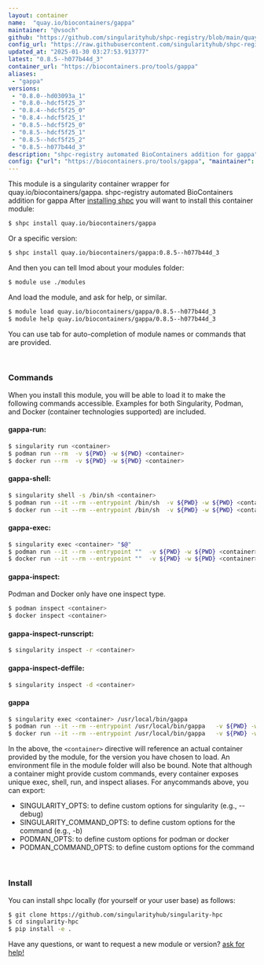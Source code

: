 ```yaml
---
layout: container
name:  "quay.io/biocontainers/gappa"
maintainer: "@vsoch"
github: "https://github.com/singularityhub/shpc-registry/blob/main/quay.io/biocontainers/gappa/container.yaml"
config_url: "https://raw.githubusercontent.com/singularityhub/shpc-registry/main/quay.io/biocontainers/gappa/container.yaml"
updated_at: "2025-01-30 03:27:53.913777"
latest: "0.8.5--h077b44d_3"
container_url: "https://biocontainers.pro/tools/gappa"
aliases:
 - "gappa"
versions:
 - "0.8.0--hd03093a_1"
 - "0.8.0--hdcf5f25_3"
 - "0.8.4--hdcf5f25_0"
 - "0.8.4--hdcf5f25_1"
 - "0.8.5--hdcf5f25_0"
 - "0.8.5--hdcf5f25_1"
 - "0.8.5--hdcf5f25_2"
 - "0.8.5--h077b44d_3"
description: "shpc-registry automated BioContainers addition for gappa"
config: {"url": "https://biocontainers.pro/tools/gappa", "maintainer": "@vsoch", "description": "shpc-registry automated BioContainers addition for gappa", "latest": {"0.8.5--h077b44d_3": "sha256:8a028d09d4cb36034f86e5e0e7341e881ce720757648180d879700ea7e33413e"}, "tags": {"0.8.0--hd03093a_1": "sha256:de63bd594a237f8afd1ec2d0e3c9be70938a03b70491b2ff645a41cebcaed0f6", "0.8.0--hdcf5f25_3": "sha256:c9aaf12447e4c74d5aca027b26cb430842680b7ab3f0cb823fc4e40cbf680088", "0.8.4--hdcf5f25_0": "sha256:46aa7fbd8bb9e3c4eca381a0faa45e3c8c4fd09e8127364b9c9cde2c65d75467", "0.8.4--hdcf5f25_1": "sha256:896abccfcd64330c98cd85a2e376a2cae01675994fb212eec077072655debd92", "0.8.5--hdcf5f25_0": "sha256:8072a1cc624ec17b3079a443ca1be2f6b3f68c2c62b1d97a64c68a5f139a54fe", "0.8.5--hdcf5f25_1": "sha256:d3217d0418ebe5fae7b788471f59647fb515a65831deafe0e80903e7791c9570", "0.8.5--hdcf5f25_2": "sha256:8c86be0972c3cd4762b17bb88dfe6df4c3ebeaea3728922ee804826086f79ee9", "0.8.5--h077b44d_3": "sha256:8a028d09d4cb36034f86e5e0e7341e881ce720757648180d879700ea7e33413e"}, "docker": "quay.io/biocontainers/gappa", "aliases": {"gappa": "/usr/local/bin/gappa"}}
---
```


This module is a singularity container wrapper for quay.io/biocontainers/gappa.
shpc-registry automated BioContainers addition for gappa
After [installing shpc](#install) you will want to install this container module:


```bash
$ shpc install quay.io/biocontainers/gappa
```

Or a specific version:

```bash
$ shpc install quay.io/biocontainers/gappa:0.8.5--h077b44d_3
```

And then you can tell lmod about your modules folder:

```bash
$ module use ./modules
```

And load the module, and ask for help, or similar.

```bash
$ module load quay.io/biocontainers/gappa/0.8.5--h077b44d_3
$ module help quay.io/biocontainers/gappa/0.8.5--h077b44d_3
```

You can use tab for auto-completion of module names or commands that are provided.

<br>

### Commands

When you install this module, you will be able to load it to make the following commands accessible.
Examples for both Singularity, Podman, and Docker (container technologies supported) are included.

#### gappa-run:

```bash
$ singularity run <container>
$ podman run --rm  -v ${PWD} -w ${PWD} <container>
$ docker run --rm  -v ${PWD} -w ${PWD} <container>
```

#### gappa-shell:

```bash
$ singularity shell -s /bin/sh <container>
$ podman run --it --rm --entrypoint /bin/sh  -v ${PWD} -w ${PWD} <container>
$ docker run --it --rm --entrypoint /bin/sh  -v ${PWD} -w ${PWD} <container>
```

#### gappa-exec:

```bash
$ singularity exec <container> "$@"
$ podman run --it --rm --entrypoint ""  -v ${PWD} -w ${PWD} <container> "$@"
$ docker run --it --rm --entrypoint ""  -v ${PWD} -w ${PWD} <container> "$@"
```

#### gappa-inspect:

Podman and Docker only have one inspect type.

```bash
$ podman inspect <container>
$ docker inspect <container>
```

#### gappa-inspect-runscript:

```bash
$ singularity inspect -r <container>
```

#### gappa-inspect-deffile:

```bash
$ singularity inspect -d <container>
```


#### gappa

```bash
$ singularity exec <container> /usr/local/bin/gappa
$ podman run --it --rm --entrypoint /usr/local/bin/gappa   -v ${PWD} -w ${PWD} <container> -c " $@"
$ docker run --it --rm --entrypoint /usr/local/bin/gappa   -v ${PWD} -w ${PWD} <container> -c " $@"
```



In the above, the `<container>` directive will reference an actual container provided
by the module, for the version you have chosen to load. An environment file in the
module folder will also be bound. Note that although a container
might provide custom commands, every container exposes unique exec, shell, run, and
inspect aliases. For anycommands above, you can export:

 - SINGULARITY_OPTS: to define custom options for singularity (e.g., --debug)
 - SINGULARITY_COMMAND_OPTS: to define custom options for the command (e.g., -b)
 - PODMAN_OPTS: to define custom options for podman or docker
 - PODMAN_COMMAND_OPTS: to define custom options for the command

<br>

### Install

You can install shpc locally (for yourself or your user base) as follows:

```bash
$ git clone https://github.com/singularityhub/singularity-hpc
$ cd singularity-hpc
$ pip install -e .
```

Have any questions, or want to request a new module or version? [ask for help!](https://github.com/singularityhub/singularity-hpc/issues)